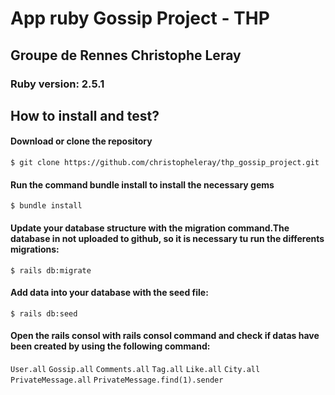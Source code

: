 <!DOCTYPE html>
<html>
<body>
  <div>
  <h1>App ruby Gossip Project - THP</h1>
    <h2>Groupe de Rennes Christophe Leray</h2>
      <h3>Ruby version: 2.5.1</h3>
   <h2>How to install and test?</h2>
      <h4>Download or clone the repository</h4>
        <code>$ git clone https://github.com/christopheleray/thp_gossip_project.git</code>
      <h4>Run the command bundle install to install the necessary gems</h4>
        <code>$ bundle install</code>
      <h4>Update your database structure with the migration command.The database in not uploaded to github, so it is necessary tu run the differents migrations:</h4>
        <code>$ rails db:migrate</code> 
      <h4>Add data into your database with the seed file:</h4>
        <code>$ rails db:seed</code>
      <h4>Open the rails consol with rails consol command and check if datas have been created by using the following command:</h4>
        <code>User.all</code>
        <code>Gossip.all</code>
        <code>Comments.all</code>
        <code>Tag.all</code>
        <code>Like.all</code>
        <code>City.all</code>
        <code>PrivateMessage.all</code>
        <code>PrivateMessage.find(1).sender</code>
      </div>
</body>
</html>
